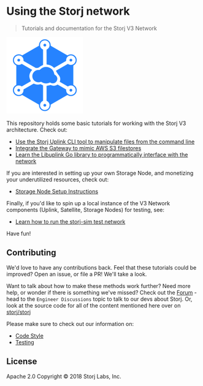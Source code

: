 # Using the Storj network

> Tutorials and documentation for the Storj V3 Network

![logo](assets/logo.png)

This repository holds some basic tutorials for working with the Storj V3 architecture.  Check out:

- [Use the Storj Uplink CLI tool to manipulate files from the command line](Uplink-CLI)
- [Integrate the Gateway to mimic AWS S3 filestores](S3-Gateway)
- [Learn the Libuplink Go library to programmatically interface with the network](Libuplink-Walkthrough)

If you are interested in setting up your own Storage Node, and monetizing your underutilized resources, check out:
- [Storage Node Setup Instructions](https://storj-labs.gitbook.io/docs/)

Finally, if you'd like to spin up a local instance of the V3 Network components (Uplink, Satellite, Storage Nodes) for testing, see:
- [Learn how to run the storj-sim test network](Test-network)

Have fun!

## Contributing

We'd love to have any contributions back. Feel that these tutorials could be improved? Open an issue, or file a PR! We'll take a look.

Want to talk about how to make these methods work further? Need more help, or wonder if there is something we've missed? Check out the [Forum](https://forum.storj.io/) - head to the `Engineer Discussions` topic to talk to our devs about Storj. Or, look at the source code for all of the content mentioned here over on [storj/storj](https://github.com/storj/storj)

Please make sure to check out our information on:

* [Code Style](code/Style.md)
* [Testing](code/Testing.md)

## License

Apache 2.0 Copyright © 2018 Storj Labs, Inc.
